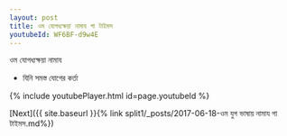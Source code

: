 ```yaml
---
layout: post
title: ওম যোগধ্যক্ষয়া নামায গা টাইমস
youtubeId: WF6BF-d9w4E
---
```

 
 
 ওম যোগধ্যক্ষয়া নামায  
 
 -  যিনি সমস্ত যোগের কর্তা 
 
  
 
  
 
 
 
 
 
 


{% include youtubePlayer.html id=page.youtubeId %}
 
[Next]({{ site.baseurl }}{% link  split1/_posts/2017-06-18-ওম যুগ ভাষায় নামায গা টাইমস.md%})
 
